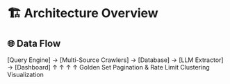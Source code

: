 # 🏗️ Architecture Overview

## 🌐 Data Flow
[Query Engine] → [Multi-Source Crawlers] → [Database] → [LLM Extractor] → [Dashboard]
↑ ↑ ↑ ↑
Golden Set Pagination & Rate Limit Clustering Visualization
